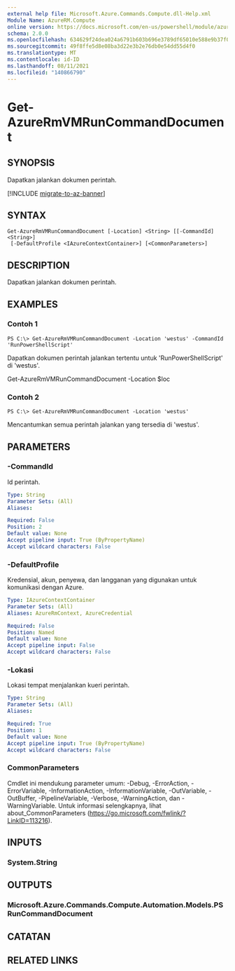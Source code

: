 ```yaml
---
external help file: Microsoft.Azure.Commands.Compute.dll-Help.xml
Module Name: AzureRM.Compute
online version: https://docs.microsoft.com/en-us/powershell/module/azurerm.compute/get-azurermvmruncommanddocument
schema: 2.0.0
ms.openlocfilehash: 634629f24dea024a6791b603b696e3789df65010e588e9b37f0e54c1c1e15908
ms.sourcegitcommit: 49f8ffe5d8e08ba3d22e3b2e76db0e54dd55d4f0
ms.translationtype: MT
ms.contentlocale: id-ID
ms.lasthandoff: 08/11/2021
ms.locfileid: "140866790"
---
```

# Get-AzureRmVMRunCommandDocument

## SYNOPSIS
Dapatkan jalankan dokumen perintah.

[!INCLUDE [migrate-to-az-banner](../../includes/migrate-to-az-banner.md)]

## SYNTAX

```
Get-AzureRmVMRunCommandDocument [-Location] <String> [[-CommandId] <String>]
 [-DefaultProfile <IAzureContextContainer>] [<CommonParameters>]
```

## DESCRIPTION
Dapatkan jalankan dokumen perintah.

## EXAMPLES

### Contoh 1
```
PS C:\> Get-AzureRmVMRunCommandDocument -Location 'westus' -CommandId 'RunPowerShellScript'
```

Dapatkan dokumen perintah jalankan tertentu untuk 'RunPowerShellScript' di 'westus'.


Get-AzureRmVMRunCommandDocument -Location $loc

### Contoh 2
```
PS C:\> Get-AzureRmVMRunCommandDocument -Location 'westus'
```

Mencantumkan semua perintah jalankan yang tersedia di 'westus'.

## PARAMETERS

### -CommandId
Id perintah.

```yaml
Type: String
Parameter Sets: (All)
Aliases: 

Required: False
Position: 2
Default value: None
Accept pipeline input: True (ByPropertyName)
Accept wildcard characters: False
```

### -DefaultProfile
Kredensial, akun, penyewa, dan langganan yang digunakan untuk komunikasi dengan Azure.

```yaml
Type: IAzureContextContainer
Parameter Sets: (All)
Aliases: AzureRmContext, AzureCredential

Required: False
Position: Named
Default value: None
Accept pipeline input: False
Accept wildcard characters: False
```

### -Lokasi
Lokasi tempat menjalankan kueri perintah.

```yaml
Type: String
Parameter Sets: (All)
Aliases: 

Required: True
Position: 1
Default value: None
Accept pipeline input: True (ByPropertyName)
Accept wildcard characters: False
```

### CommonParameters
Cmdlet ini mendukung parameter umum: -Debug, -ErrorAction, -ErrorVariable, -InformationAction, -InformationVariable, -OutVariable, -OutBuffer, -PipelineVariable, -Verbose, -WarningAction, dan -WarningVariable. Untuk informasi selengkapnya, lihat about_CommonParameters (https://go.microsoft.com/fwlink/?LinkID=113216).

## INPUTS

### System.String

## OUTPUTS

### Microsoft.Azure.Commands.Compute.Automation.Models.PSRunCommandDocument

## CATATAN

## RELATED LINKS

